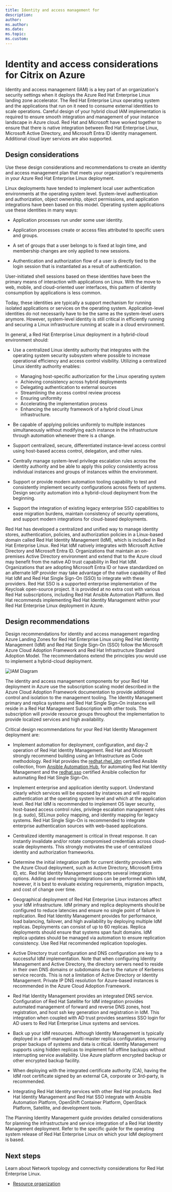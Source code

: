 ```yaml
---
title: Identity and access management for 
description: 
author: 
ms.author: 
ms.date: 
ms.topic: 
ms.custom: 
---
```


# Identity and access considerations for Citrix on Azure

Identity and access management (IAM) is a key part of an organization's security settings when it deploys the Azure Red Hat Enterprise Linux landing zone accelerator. The Red Hat Enterprise Linux operating system and the applications that run on it need to consume external identities to scale operations. Careful design of your hybrid cloud IAM implementation is required to ensure smooth integration and management of your instance landscape in Azure cloud. Red Hat and Microsoft have worked together to ensure that there is native integration between Red Hat Enterprise Linux, Microsoft Active Directory, and Microsoft Entra ID identity management.  Additional cloud layer services are also supported.

## Design considerations

Use these design considerations and recommendations to create an identity and access management plan that meets your organization's requirements in your Azure Red Hat Enterprise Linux deployment.

Linux deployments have tended to implement local user authentication environments at the operating system level. System-level authentication and authorization, object ownership, object permissions, and application integrations have been based on this model. Operating system applications use these identities in many ways:

- Application processes run under some user identity.

- Application processes create or access files attributed to specific users and groups.

- A set of groups that a user belongs to is fixed at login time, and membership changes are only applied to new sessions.

- Authentication and authorization flow of a user is directly tied to the login session that is instantiated as a result of authentication.

User-initiated shell sessions based on these identities have been the primary means of interaction with applications on Linux. With the move to web, mobile, and cloud-oriented user interfaces, this pattern of identity consumption by applications is less common.  

Today, these identities are typically a support mechanism for running isolated applications or services on the operating system. Application-level identities do not necessarily have to be the same as the system-level users anymore. However, system-level identity is still critical in efficiently running and securing a Linux infrastructure running at scale in a cloud environment.  

In general, a Red Hat Enterprise Linux deployment in a hybrid-cloud environment should:

- Use a centralized Linux identity authority that integrates with the operating system security subsystem where possible to increase operational efficiency and access control visibility. Utilizing a centralized Linux identity authority enables:
  - Managing host-specific authorization for the Linux operating system
  - Achieving consistency across hybrid deployments
  - Delegating authentication to external sources
  - Streamlining the access control review process
  - Ensuring uniformity
  - Accelerating the implementation process
  - Enhancing the security framework of a hybrid cloud Linux infrastructure.

- Be capable of applying policies uniformly to multiple instances simultaneously without modifying each instance in the infrastructure through automation whenever there is a change.  

- Support centralized, secure, differentiated instance-level access control using host-based access control, delegation, and other rules.

- Centrally manage system-level privilege escalation rules across the identity authority and be able to apply this policy consistently across individual instances and groups of instances within the environment.

- Support or provide modern automation tooling capability to test and consistently implement security configurations across fleets of systems. Design security automation into a hybrid-cloud deployment from the beginning.  

- Support the integration of existing legacy enterprise SSO capabilities to ease migration burdens, maintain consistency of security operations, and support modern integrations for cloud-based deployments.

Red Hat has developed a centralized and unified way to manage identity stores, authentication, policies, and authorization policies in a Linux-based domain called Red Hat Identity Management (IdM), which is included in Red Hat Enterprise Linux. Red Hat IdM natively integrates with Microsoft Active Directory and Microsoft Entra ID. Organizations that maintain an on-premises Active Directory environment and extend that to the Azure cloud may benefit from the native AD trust capability in Red Hat IdM. Organizations that are adopting Microsoft Entra ID or have standardized on an alternate IdP provider may take advantage of the native capability of Red Hat IdM and Red Hat Single Sign-On (SSO) to integrate with these providers. Red Hat SSO is a supported enterprise implementation of the Keycloak open-source project. It is provided at no extra cost with various Red Hat subscriptions, including Red Hat Ansible Automation Platform. Red Hat recommends implementing Red Hat Identity Management within your Red Hat Enterprise Linux deployment in Azure.  

## Design recommendations

Design recommendations for identity and access management regarding Azure Landing Zones for Red Hat Enterprise Linux using Red Hat Identity Management (IdM) and Red Hat Single Sign-On (SSO) follow the Microsoft Azure Cloud Adoption Framework and Red Hat Infrastructure Standard Adoption Model. The recommendations extend the principles you would use to implement a hybrid-cloud deployment.

![IAM Diagram](images/IAM-Diagram.png)

The identity and access management components for your Red Hat deployment in Azure use the subscription scaling model described in the Azure Cloud Adoption Framework documentation to provide additional control and isolation to the management tooling. The Identity Management primary and replica systems and Red Hat Single Sign-On instances will reside in a Red Hat Management Subscription with other tools. The subscription will provide resource groups throughout the implementation to provide localized services and high availability.

Critical design recommendations for your Red Hat Identity Management deployment are:

- Implement automation for deployment, configuration, and day-2 operation of Red Hat Identity Management. Red Hat and Microsoft strongly recommend building using an Infrastructure as Code methodology. Red Hat provides the [redhat.rhel_idm](https://console.redhat.com/ansible/automation-hub/repo/published/redhat/rhel_idm/) certified Ansible collection, from [Ansible Automation Hub](https://console.redhat.com/ansible/automation-hub/), for automating Red Hat Identity Management and the [redhat.sso](https://console.redhat.com/ansible/automation-hub/repo/published/redhat/sso/) certified Ansible collection for automating Red Hat Single Sign-On.

- Implement enterprise and application identity support. Understand clearly which services will be exposed by instances and will require authentication at the operating system level and which at the application level. Red Hat IdM is recommended to implement OS layer security, host-based access control rules, privilege escalation management rules (e.g. sudo), SELinux policy mapping, and identity mapping for legacy systems. Red Hat Single Sign-On is recommended to integrate enterprise authentication sources with web-based applications.

- Centralized identity management is critical in threat response. It can instantly invalidate and/or rotate compromised credentials across cloud-scale deployments. This strongly motivates the use of centralized identity and authorization frameworks.

- Determine the initial integration path for current identity providers with the Azure Cloud deployment, such as Active Directory, Microsoft Entra ID, etc. Red Hat Identity Management supports several integration options. Adding and removing integrations can be performed within IdM, however, it is best to evaluate existing requirements, migration impacts, and cost of change over time.  

- Geographical deployment of Red Hat Enterprise Linux instances affect your IdM infrastructure. IdM primary and replica deployments should be configured to reduce latencies and ensure no single point of failure in replication. Red Hat Identity Management provides for performance, load balancing, failover, and high availability by deploying multiple IdM replicas. Deployments can consist of up to 60 replicas. Replica deployments should ensure that systems span fault domains. IdM replica updates should be managed via automation to ensure replication consistency. Use Red Hat recommended replication topologies.  

- Active Directory trust configuration and DNS configuration are key to a successful IdM implementation. Note that when configuring Identity Management and Active Directory, the directory servers need to reside in their own DNS domains or subdomains due to the nature of Kerberos service records. This is not a limitation of Active Directory or Identity Management. Private IP DNS resolution for Azure-based instances is recommended in the Azure Cloud Adoption Framework.  

- Red Hat Identity Management provides an integrated DNS service. Configuration of Red Hat Satellite for IdM integration provides automated management of forward and reverse DNS zones, host registration, and host ssh key generation and registration in IdM. This integration when coupled with AD trust provides seamless SSO login for AD users to Red Hat Enterprise Linux systems and services.

- Back up your IdM resources. Although Identity Management is typically deployed in a self-managed multi-master replica configuration, ensuring proper backups of systems and data is critical. Identity Management supports using hidden replicas to implement full offline backups without interrupting service availability. Use Azure platform encrypted backup or other encrypted backup facility.  

- When deploying with the integrated certificate authority (CA), having the IdM root certificate signed by an external CA, corporate or 3rd-party, is recommended.

- Integrating Red Hat Identity services with other Red Hat products. Red Hat Identity Management and Red Hat SSO integrate with Ansible Automation Platform, OpenShift Container Platform, OpenStack Platform, Satellite, and development tools.

The Planning Identity Management guide provides detailed considerations for planning the infrastructure and service integration of a Red Hat Identity Management deployment. Refer to the specific guide for the operating system release of Red Hat Enterprise Linux on which your IdM deployment is based.

## Next steps

Learn about Network topology and connectivity considerations for Red Hat Enterprise Linux.

- [Resource organization](citrix-resource-organization.md)
